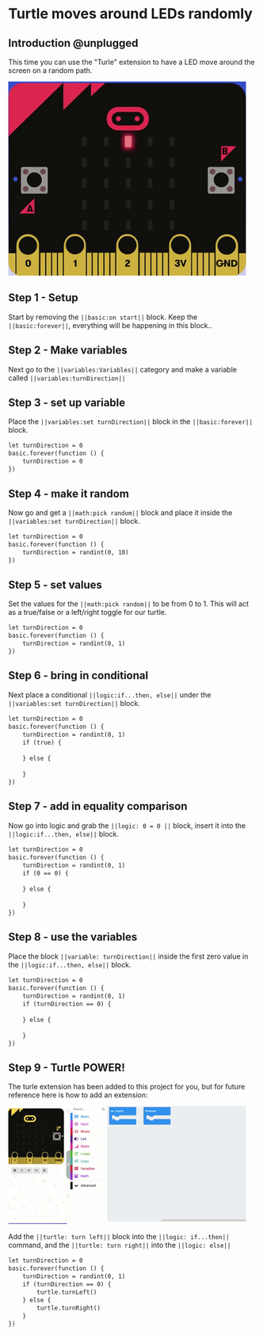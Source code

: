 # Turtle moves around LEDs randomly

## Introduction @unplugged

This time you can use the "Turle" extension to have a LED move around the screen on a random path.

![Animation of the initial project.](https://raw.githubusercontent.com/rypsmith/randomturtle/master/randomTurtle.gif)

## Step 1 - Setup

Start by removing the ``||basic:on start||`` block. Keep the ``||basic:forever||``, everything will be happening in this block..

## Step 2 - Make variables

Next go to the ``||variables:Variables||`` category and make a variable called ``||variables:turnDirection||`` 

## Step 3 - set up variable

Place the ``||variables:set turnDirection||`` block in the ``||basic:forever||`` block.

```blocks
let turnDirection = 0
basic.forever(function () {
    turnDirection = 0
})
```

## Step 4 - make it random

Now go and get a ``||math:pick random||`` block and place it inside the ``||variables:set turnDirection||`` block.

```blocks
let turnDirection = 0
basic.forever(function () {
    turnDirection = randint(0, 10)
})
```

## Step 5 - set values

Set the values for the ``||math:pick random||`` to be from 0 to 1. This will act as a true/false or a left/right toggle for our turtle.

```blocks
let turnDirection = 0
basic.forever(function () {
    turnDirection = randint(0, 1)
})
```

## Step 6 - bring in conditional

Next place a conditional ``||logic:if...then, else||`` under the ``||variables:set turnDirection||`` block.

```blocks
let turnDirection = 0
basic.forever(function () {
    turnDirection = randint(0, 1)
    if (true) {
    	
    } else {
    	
    }
})
```
## Step 7 - add in equality comparison

Now go into logic and grab the ``||logic: 0 = 0 ||`` block, insert it into the ``||logic:if...then, else||`` block.

```blocks
let turnDirection = 0
basic.forever(function () {
    turnDirection = randint(0, 1)
    if (0 == 0) {
    	
    } else {
    	
    }
})
```

## Step 8 - use the variables

Place the block ``||variable: turnDirection||`` inside the first zero value in the ``||logic:if...then, else||`` block.

```blocks
let turnDirection = 0
basic.forever(function () {
    turnDirection = randint(0, 1)
    if (turnDirection == 0) {
    	
    } else {
    	
    }
})
```

## Step 9 - Turtle POWER!

The turle extension has been added to this project for you, but for future reference here is how to add an extension: 

![Adding Turtle Extension.](https://raw.githubusercontent.com/rypsmith/randomturtle/master/addturtleextension.gif)

Add the ``||turtle: turn left||`` block into the ``||logic: if...then||`` command, and the ``||turtle: turn right||`` into the ``||logic: else||``

```blocks
let turnDirection = 0
basic.forever(function () {
    turnDirection = randint(0, 1)
    if (turnDirection == 0) {
        turtle.turnLeft()
    } else {
        turtle.turnRight()
    }
})
```